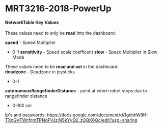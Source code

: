 # MRT3216-2018-PowerUp

#### **NetworkTable Key Values**
These values need to only be **read** into the dashboard:

**speed** - Speed Multiplier
- 0-1
**sensitivity** - Speed scale coefficent 
**slow** - Speed Multiplier in Slow Mode  

These values need to be **read and set** in the dashboard:<br>
**deadzone** - Deadzone in joysticks 
- 0-1

**autonomousRangefinderDistance** - point at which robot stops due to rangefinder distance
- 0-100 cm



Ip's and passwords: https://docs.google.com/document/d/1gnbhW8H-TXnGVFWnfqmTPNoPVJzINSkYyQ2_zQQK6Qc/edit?usp=sharing
